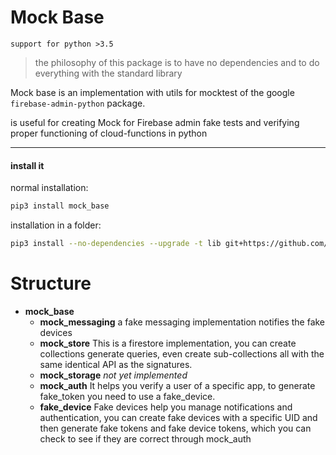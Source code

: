 

# Mock Base

`support for python >3.5`

> the philosophy of this package is to have no dependencies and to do everything with the standard library

Mock base is an implementation with utils for mocktest
of the google `firebase-admin-python` package.

is useful for creating Mock for Firebase admin fake tests and verifying proper functioning of cloud-functions in python

---

#### install it

normal installation:

```bash
pip3 install mock_base
```

installation in a folder:

```bash
pip3 install --no-dependencies --upgrade -t lib git+https://github.com/SpinaNico/python-mock-base.git@master
```

# Structure

* **mock_base**
    * **mock_messaging**
      a fake messaging implementation notifies the fake devices
    * **mock_store**
      This is a firestore implementation, you can create collections generate queries, even create sub-collections all with the same identical API as the signatures.
    * **mock_storage**
      *not yet implemented*
    * **mock_auth**
      It helps you verify a user of a specific app, to generate fake_token you need to use a fake_device.
    * **fake_device**
      Fake devices help you manage notifications and authentication, you can create fake devices with a specific UID and then generate fake tokens and fake device tokens, which you can check to see if they are correct through mock_auth
    